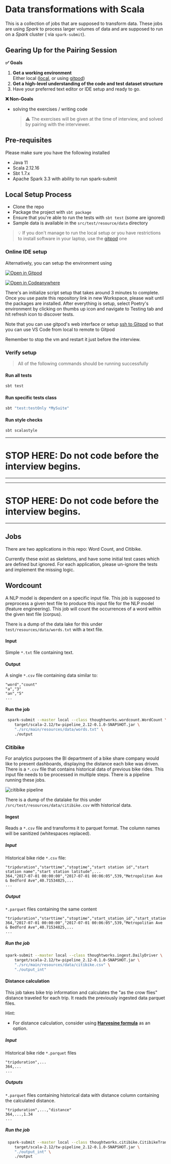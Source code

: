 # Data transformations with Scala

This is a collection of jobs that are supposed to transform data.
These jobs are using _Spark_ to process larger volumes of data and are supposed to run on a _Spark_ cluster (
via `spark-submit`).

## Gearing Up for the Pairing Session

**✅ Goals**

1. **Get a working environment**  
   Either local ([local](#local-setup), or using [gitpod](#gitpod-setup))
2. **Get a high-level understanding of the code and test dataset structure**
3. Have your preferred text editor or IDE setup and ready to go.

**❌ Non-Goals**

- solving the exercises / writing code
  > ⚠️ The exercises will be given at the time of interview, and solved by pairing with the interviewer.

## Pre-requisites

Please make sure you have the following installed

* Java 11
* Scala 2.12.16
* Sbt 1.7.x
* Apache Spark 3.3 with ability to run spark-submit

## Local Setup Process

* Clone the repo
* Package the project with `sbt package`
* Ensure that you're able to run the tests with `sbt test` (some are ignored)
* Sample data is available in the `src/test/resource/data` directory

> 💡 If you don't manage to run the local setup or you have restrictions to install software in your laptop, use
> the [gitpod](#gitpod-setup) one

### Online IDE setup

Alternatively, you can setup the environment using

[![Open in Gitpod](https://gitpod.io/button/open-in-gitpod.svg)](https://gitpod.io/#https://github.com/techops-recsys-lateral-hiring/dataengineer-transformations-scala)

[![Open in Codeanywhere](https://codeanywhere.com/img/open-in-codeanywhere-btn.svg)](https://app.codeanywhere.com/#https://github.com/techops-recsys-lateral-hiring/dataengineer-transformations-scala)

There's an initialize script setup that takes around 3 minutes to complete. Once you use paste this repository link in
new Workspace, please wait until the packages are installed.
After everything is setup, select Poetry's environment by clicking on thumbs up icon and navigate to Testing tab and hit
refresh icon to discover tests.

Note that you can use gitpod's web interface or
setup [ssh to Gitpod](https://www.gitpod.io/docs/references/ides-and-editors/vscode#connecting-to-vs-code-desktop) so
that you can use VS Code from local to remote to Gitpod

Remember to stop the vm and restart it just before the interview.

### Verify setup

> All of the following commands should be running successfully

#### Run all tests

```bash
sbt test
```

#### Run specific tests class

```bash
sbt "test:testOnly *MySuite"
```

#### Run style checks

```bash
sbt scalastyle
```

---
# STOP HERE: Do not code before the interview begins.
---


---
# STOP HERE: Do not code before the interview begins.
---

## Jobs

There are two applications in this repo: Word Count, and Citibike.

Currently these exist as skeletons, and have some initial test cases which are defined but ignored. For each
application, please un-ignore the tests and implement the missing logic.

## Wordcount

A NLP model is dependent on a specific input file. This job is supposed to preprocess a given text file to produce this
input file for the NLP model (feature engineering). This job will count the occurrences of a word within the given text
file (corpus).

There is a dump of the data lake for this under `test/resources/data/words.txt` with a text file.

#### Input

Simple `*.txt` file containing text.

#### Output

A single `*.csv` file containing data similar to:

```csv
"word","count"
"a","3"
"an","5"
...
```

#### Run the job

```bash
 spark-submit --master local --class thoughtworks.wordcount.WordCount \
    target/scala-2.12/tw-pipeline_2.12-0.1.0-SNAPSHOT.jar \
    "./src/main/resources/data/words.txt" \
    ./output
```

### Citibike

For analytics purposes the BI department of a bike share company would like to present dashboards, displaying the
distance each bike was driven. There is a `*.csv` file that contains historical data of previous bike rides. This input
file needs to be processed in multiple steps. There is a pipeline running these jobs.

![citibike pipeline](docs/citibike.png)

There is a dump of the datalake for this under `/src/test/resources/data/citibike.csv` with historical data.

#### Ingest

Reads a `*.csv` file and transforms it to parquet format. The column names will be sanitized (whitespaces replaced).

##### Input

Historical bike ride `*.csv` file:

```csv
"tripduration","starttime","stoptime","start station id","start station name","start station latitude",...
364,"2017-07-01 00:00:00","2017-07-01 00:06:05",539,"Metropolitan Ave & Bedford Ave",40.71534825,...
...
```

##### Output

`*.parquet` files containing the same content

```csv
"tripduration","starttime","stoptime","start_station_id","start_station_name","start_station_latitude",...
364,"2017-07-01 00:00:00","2017-07-01 00:06:05",539,"Metropolitan Ave & Bedford Ave",40.71534825,...
...
```

##### Run the job

```bash
spark-submit --master local --class thoughtworks.ingest.DailyDriver \
    target/scala-2.12/tw-pipeline_2.12-0.1.0-SNAPSHOT.jar \
    "./src/main/resources/data/citibike.csv" \
    "./output_int"
```

#### Distance calculation

This job takes bike trip information and calculates the "as the crow flies" distance traveled for each trip. It reads
the previously ingested data parquet files.

Hint:

- For distance calculation, consider using [**Harvesine formula**](https://en.wikipedia.org/wiki/Haversine_formula) as
  an option.

##### Input

Historical bike ride `*.parquet` files

```csv
"tripduration",...
364,...
...
```

##### Outputs

`*.parquet` files containing historical data with distance column containing the calculated distance.

```csv
"tripduration",...,"distance"
364,...,1.34
...
```

##### Run the job

```bash
 spark-submit --master local --class thoughtworks.citibike.CitibikeTransformer \
    target/scala-2.12/tw-pipeline_2.12-0.1.0-SNAPSHOT.jar \
    "./output_int" \
    ./output
```